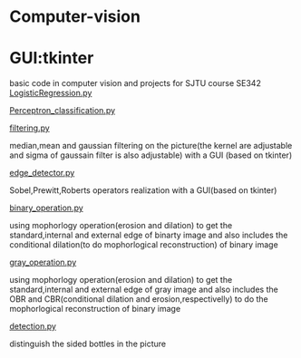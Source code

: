 # Computer-vision
# GUI:tkinter
basic code in computer vision and projects for SJTU course SE342
[ LogisticRegression.py](https://github.com/yyyujintang/Computer-vision/blob/master/LogisticRegression.py)

[ Perceptron_classification.py](https://github.com/yyyujintang/Computer-vision/blob/master/Perceptron_classification.py)

[ filtering.py](https://github.com/yyyujintang/Computer-vision/blob/master/filtering.py)

median,mean and gaussian filtering on the picture(the kernel are adjustable and sigma of gaussain filter is also adjustable) with a GUI (based on tkinter)

[ edge_detector.py](https://github.com/yyyujintang/Computer-vision/blob/master/edge_detector.py)

Sobel,Prewitt,Roberts operators realization with a GUI(based on tkinter)

[ binary_operation.py](https://github.com/yyyujintang/Computer-vision/blob/master/binary_operation.py)

using mophorlogy operation(erosion and dilation) to get the standard,internal and external edge of binarty image and also includes the conditional dilation(to do mophorlogical reconstruction) of binary image

[ gray_operation.py](https://github.com/yyyujintang/Computer-vision/blob/master/gray_operation.py)

using mophorlogy operation(erosion and dilation) to get the standard,internal and external edge of gray image and also includes the OBR and CBR(conditional dilation and erosion,respectivelly) to do the mophorlogical reconstruction of binary image

[ detection.py](https://github.com/yyyujintang/Computer-vision/blob/master/detection.py)

distinguish the sided bottles in the picture
